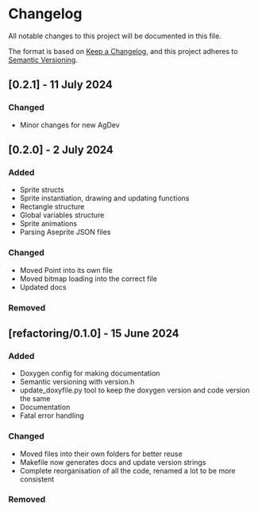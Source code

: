 # Changelog

All notable changes to this project will be documented in this file.

The format is based on [Keep a Changelog](https://keepachangelog.com/en/1.1.0/),
and this project adheres to [Semantic Versioning](https://semver.org/spec/v2.0.0.html).

## [0.2.1] - 11 July 2024

### Changed

 - Minor changes for new AgDev

## [0.2.0] - 2 July 2024

### Added

- Sprite structs
- Sprite instantiation, drawing and updating functions
- Rectangle structure
- Global variables structure
- Sprite animations
- Parsing Aseprite JSON files

### Changed

- Moved Point into its own file
- Moved bitmap loading into the correct file
- Updated docs

### Removed

## [refactoring/0.1.0] - 15 June 2024

### Added

- Doxygen config for making documentation
- Semantic versioning with version.h
- update_doxyfile.py tool to keep the doxygen version and code version the same
- Documentation
- Fatal error handling

### Changed

- Moved files into their own folders for better reuse
- Makefile now generates docs and update version strings
- Complete reorganisation of all the code, renamed a lot to be more consistent

### Removed

